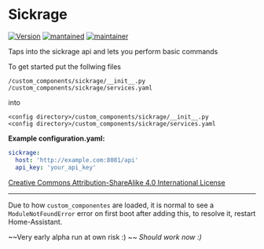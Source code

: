 # Sickrage
  
[![Version](https://img.shields.io/badge/version-0.1.0-green.svg?style=for-the-badge)](#) [![mantained](https://img.shields.io/maintenance/yes/2018.svg?style=for-the-badge)](#) [![maintainer](https://img.shields.io/badge/maintainer-swetoast-blue.svg?style=for-the-badge)](#)  

Taps into the sickrage api and lets you perform basic commands

To get started put the follwing files
```
/custom_components/sickrage/__init__.py
/custom_components/sickrage/services.yaml
```
into
```
<config directory>/custom_components/sickrage/__init__.py
<config directory>/custom_components/sickrage/services.yaml
```

**Example configuration.yaml:**

```yaml
sickrage:
  host: 'http://example.com:8081/api'
  api_key: 'your_api_key'
```
 
[Creative Commons Attribution-ShareAlike 4.0 International License](https://creativecommons.org/licenses/by-sa/4.0/)  
***
Due to how `custom_componentes` are loaded, it is normal to see a `ModuleNotFoundError` error on first boot after adding this, to resolve it, restart Home-Assistant.

~~Very early alpha run at own risk :) ~~ _Should work now :)_
